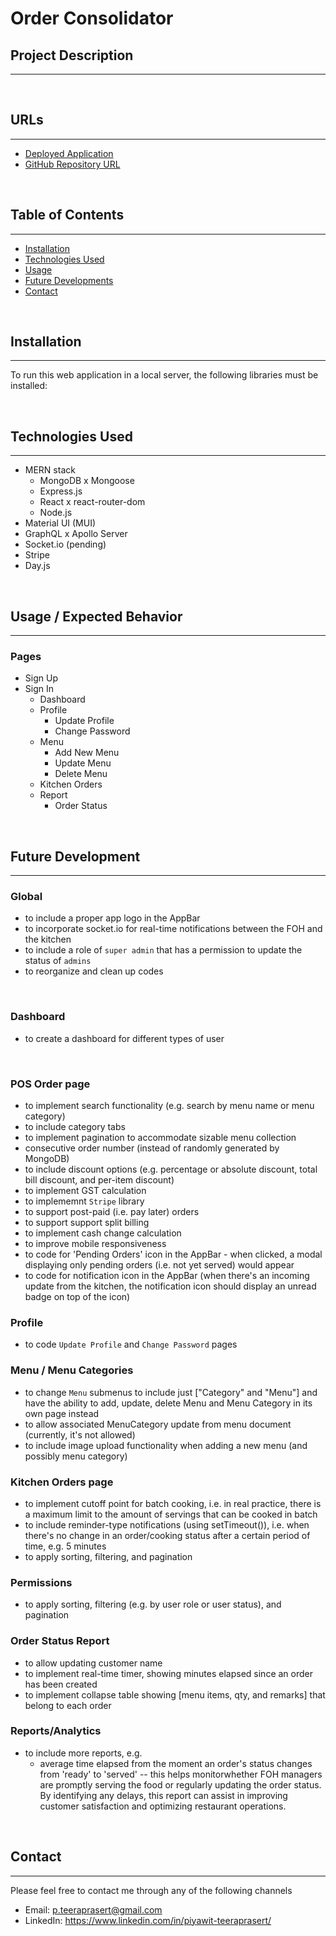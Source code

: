 # **Order Consolidator**

## **Project Description**
---


<br>

## **URLs**
---
- [Deployed Application]()
- [GitHub Repository URL](https://github.com/jouriena11/pos-order-consolidator)

<br>

## **Table of Contents**
---
- [Installation](#installation)
- [Technologies Used](#technologies-used)
- [Usage](#usage--expected-behavior)
- [Future Developments](#future-development)
- [Contact](#contact)

<br>

## **Installation**
---
To run this web application in a local server, the following libraries must be installed:




<br>

## **Technologies Used**
---
- MERN stack
    - MongoDB x Mongoose
    - Express.js
    - React x react-router-dom
    - Node.js
- Material UI (MUI)
- GraphQL x Apollo Server
- Socket.io (pending)
- Stripe
- Day.js

<br>

## **Usage / Expected Behavior**
---
### **Pages**
- Sign Up
- Sign In
    - Dashboard
    - Profile
        - Update Profile
        - Change Password
    - Menu
        - Add New Menu
        - Update Menu
        - Delete Menu
    - Kitchen Orders
    - Report
        - Order Status 

<br>

## **Future Development**
---

### **Global**
- to include a proper app logo in the AppBar
- to incorporate socket.io for real-time notifications between the FOH and the kitchen
- to include a role of `super admin` that has a permission to update the status of `admins`
- to reorganize and clean up codes

<br>

### **Dashboard**
- to create a dashboard for different types of user

<br>

### **POS Order page**
- to implement search functionality (e.g. search by menu name or menu category)
- to include category tabs
- to implement pagination to accommodate sizable menu collection
- consecutive order number (instead of randomly generated by MongoDB)
- to include discount options (e.g. percentage or absolute discount, total bill discount, and per-item discount)
- to implement GST calculation
- to implememnt `Stripe` library
- to support post-paid (i.e. pay later) orders
- to support support split billing
- to implement cash change calculation
- to improve mobile responsiveness
- to code for 'Pending Orders' icon in the AppBar - when clicked, a modal displaying only pending orders (i.e. not yet served) would appear
- to code for notification icon in the AppBar (when there's an incoming update from the kitchen, the notification icon should display an unread badge on top of the icon)

### **Profile**
- to code `Update Profile` and `Change Password` pages

### **Menu / Menu Categories**
- to change `Menu` submenus to include just ["Category" and "Menu"] and have the ability to add, update, delete Menu and Menu Category in its own page instead
- to allow associated MenuCategory update from menu document (currently, it's not allowed)
- to include image upload functionality when adding a new menu (and possibly menu category)

### **Kitchen Orders page**
- to implement cutoff point for batch cooking, i.e. in real practice, there is a maximum limit to the amount of servings that can be cooked in batch
- to include reminder-type notifications (using setTimeout()), i.e. when there's no change in an order/cooking status after a certain period of time, e.g. 5 minutes
- to apply sorting, filtering, and pagination 

### **Permissions**
- to apply sorting, filtering (e.g. by user role or user status), and pagination 

### **Order Status Report**
- to allow updating customer name
- to implement real-time timer, showing minutes elapsed since an order has been created
- to implement collapse table showing [menu items, qty, and remarks] that belong to each order 

### **Reports/Analytics**
- to include more reports, e.g.
    - average time elapsed from the moment an order's status changes from 'ready' to 'served' -- this helps monitorwhether FOH managers are promptly serving the food or regularly updating the order status.  By identifying any delays, this report can assist in improving customer satisfaction and optimizing restaurant operations.

<br>

## **Contact**
---

Please feel free to contact me through any of the following channels
- Email: p.teeraprasert@gmail.com 
- LinkedIn: https://www.linkedin.com/in/piyawit-teeraprasert/

